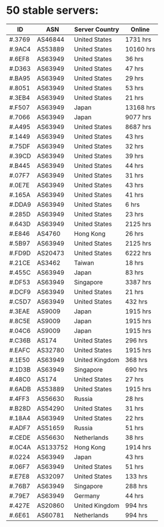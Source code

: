 # 50 stable servers:

| ID | ASN | Server Country | Online |
| ------ | ------ | ------ | ------ |
| #.3769 | AS46844 | United States | 1731 hrs |
| #.9AC4 | AS53889 | United States | 10160 hrs |
| #.6EF8 | AS63949 | United States | 36 hrs |
| #.D363 | AS63949 | United States | 47 hrs |
| #.BA95 | AS63949 | United States | 29 hrs |
| #.8051 | AS63949 | United States | 53 hrs |
| #.3EB4 | AS63949 | United States | 21 hrs |
| #.F507 | AS63949 | Japan | 13168 hrs |
| #.7066 | AS63949 | Japan | 9077 hrs |
| #.A495 | AS63949 | United States | 8687 hrs |
| #.1449 | AS63949 | United States | 43 hrs |
| #.75DF | AS63949 | United States | 32 hrs |
| #.39CD | AS63949 | United States | 39 hrs |
| #.B445 | AS63949 | United States | 44 hrs |
| #.07F7 | AS63949 | United States | 31 hrs |
| #.0E7E | AS63949 | United States | 43 hrs |
| #.165A | AS63949 | United States | 41 hrs |
| #.DDA9 | AS63949 | United States | 6 hrs |
| #.285D | AS63949 | United States | 23 hrs |
| #.643D | AS63949 | United States | 2125 hrs |
| #.E846 | AS4760 | Hong Kong | 26 hrs |
| #.5B97 | AS63949 | United States | 2125 hrs |
| #.FD9D | AS20473 | United States | 6222 hrs |
| #.21CE | AS3462 | Taiwan | 18 hrs |
| #.455C | AS63949 | Japan | 83 hrs |
| #.DF53 | AS63949 | Singapore | 3387 hrs |
| #.DCF9 | AS63949 | United States | 21 hrs |
| #.C5D7 | AS63949 | United States | 432 hrs |
| #.3EAE | AS9009 | Japan | 1915 hrs |
| #.8C5E | AS9009 | Japan | 1915 hrs |
| #.04C6 | AS9009 | Japan | 1915 hrs |
| #.C36B | AS174 | United States | 296 hrs |
| #.EAFC | AS32780 | United States | 1915 hrs |
| #.1E50 | AS63949 | United Kingdom | 368 hrs |
| #.1D3B | AS63949 | Singapore | 690 hrs |
| #.48C0 | AS174 | United States | 27 hrs |
| #.6ADB | AS53889 | United States | 1915 hrs |
| #.4FF3 | AS56630 | Russia | 28 hrs |
| #.B28D | AS54290 | United States | 31 hrs |
| #.18A4 | AS63949 | United States | 22 hrs |
| #.ADF7 | AS51659 | Russia | 51 hrs |
| #.CEDE | AS56630 | Netherlands | 38 hrs |
| #.0C4A | AS133752 | Hong Kong | 1914 hrs |
| #.0224 | AS63949 | Japan | 43 hrs |
| #.06F7 | AS63949 | United States | 51 hrs |
| #.E7E8 | AS32097 | United States | 133 hrs |
| #.76B7 | AS63949 | Singapore | 288 hrs |
| #.79E7 | AS63949 | Germany | 44 hrs |
| #.427E | AS20860 | United Kingdom | 994 hrs |
| #.6E61 | AS60781 | Netherlands | 994 hrs |

